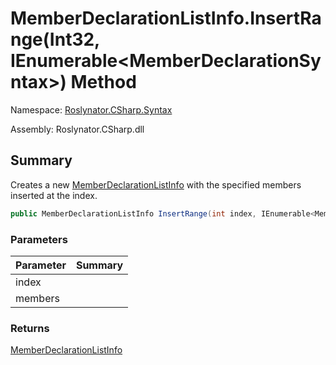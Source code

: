 # MemberDeclarationListInfo\.InsertRange\(Int32, IEnumerable\<MemberDeclarationSyntax>\) Method

Namespace: [Roslynator.CSharp.Syntax](../../README.md)

Assembly: Roslynator\.CSharp\.dll

## Summary

Creates a new [MemberDeclarationListInfo](../README.md) with the specified members inserted at the index\.

```csharp
public MemberDeclarationListInfo InsertRange(int index, IEnumerable<MemberDeclarationSyntax> members)
```

### Parameters

| Parameter | Summary |
| --------- | ------- |
| index | |
| members | |

### Returns

[MemberDeclarationListInfo](../README.md)


